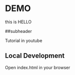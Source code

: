 # DEMO
 this is HELLO

##subheader

Tutorial in youtube

## Local Development

Open index.html in your browser